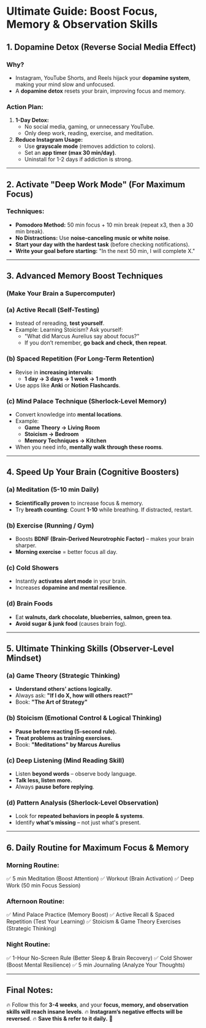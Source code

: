 # Ultimate Guide: Boost Focus, Memory & Observation Skills

## 1. Dopamine Detox (Reverse Social Media Effect)

### Why?

- Instagram, YouTube Shorts, and Reels hijack your **dopamine system**, making your mind slow and unfocused.
- A **dopamine detox** resets your brain, improving focus and memory.

### Action Plan:

1. **1-Day Detox:**
   - No social media, gaming, or unnecessary YouTube.
   - Only deep work, reading, exercise, and meditation.
2. **Reduce Instagram Usage:**
   - Use **grayscale mode** (removes addiction to colors).
   - Set an **app timer (max 30 min/day)**.
   - Uninstall for 1-2 days if addiction is strong.

---

## 2. Activate "Deep Work Mode" (For Maximum Focus)

### Techniques:

- **Pomodoro Method:** 50 min focus + 10 min break (repeat x3, then a 30 min break).
- **No Distractions:** Use **noise-canceling music or white noise**.
- **Start your day with the hardest task** (before checking notifications).
- **Write your goal before starting:** "In the next 50 min, I will complete X."

---

## 3. Advanced Memory Boost Techniques

### (Make Your Brain a Supercomputer)

### (a) Active Recall (Self-Testing)

- Instead of rereading, **test yourself**.
- Example: Learning Stoicism? Ask yourself:
  - "What did Marcus Aurelius say about focus?"
  - If you don’t remember, **go back and check, then repeat**.

### (b) Spaced Repetition (For Long-Term Retention)

- Revise in **increasing intervals**:
  - **1 day → 3 days → 1 week → 1 month**
- Use apps like **Anki** or **Notion Flashcards**.

### (c) Mind Palace Technique (Sherlock-Level Memory)

- Convert knowledge into **mental locations**.
- Example:
  - **Game Theory → Living Room**
  - **Stoicism → Bedroom**
  - **Memory Techniques → Kitchen**
- When you need info, **mentally walk through these rooms**.

---

## 4. Speed Up Your Brain (Cognitive Boosters)

### (a) Meditation (5-10 min Daily)

- **Scientifically proven** to increase focus & memory.
- Try **breath counting**: Count **1-10** while breathing. If distracted, restart.

### (b) Exercise (Running / Gym)

- Boosts **BDNF (Brain-Derived Neurotrophic Factor)** – makes your brain sharper.
- **Morning exercise** = better focus all day.

### (c) Cold Showers

- Instantly **activates alert mode** in your brain.
- Increases **dopamine and mental resilience**.

### (d) Brain Foods

- Eat **walnuts, dark chocolate, blueberries, salmon, green tea**.
- **Avoid sugar & junk food** (causes brain fog).

---

## 5. Ultimate Thinking Skills (Observer-Level Mindset)

### (a) Game Theory (Strategic Thinking)

- **Understand others' actions logically.**
- Always ask: **"If I do X, how will others react?"**
- Book: **"The Art of Strategy"**

### (b) Stoicism (Emotional Control & Logical Thinking)

- **Pause before reacting (5-second rule).**
- **Treat problems as training exercises.**
- Book: **"Meditations" by Marcus Aurelius**

### (c) Deep Listening (Mind Reading Skill)

- Listen **beyond words** – observe body language.
- **Talk less, listen more.**
- Always **pause before replying**.

### (d) Pattern Analysis (Sherlock-Level Observation)

- Look for **repeated behaviors in people & systems**.
- Identify **what's missing** – not just what's present.

---

## 6. Daily Routine for Maximum Focus & Memory

### **Morning Routine:**

✅ 5 min Meditation (Boost Attention)
✅ Workout (Brain Activation)
✅ Deep Work (50 min Focus Session)

### **Afternoon Routine:**

✅ Mind Palace Practice (Memory Boost)
✅ Active Recall & Spaced Repetition (Test Your Learning)
✅ Stoicism & Game Theory Exercises (Strategic Thinking)

### **Night Routine:**

✅ 1-Hour No-Screen Rule (Better Sleep & Brain Recovery)
✅ Cold Shower (Boost Mental Resilience)
✅ 5 min Journaling (Analyze Your Thoughts)

---

## **Final Notes:**

🔥 Follow this for **3-4 weeks**, and your **focus, memory, and observation skills will reach insane levels**.
🔥 **Instagram’s negative effects will be reversed**.
🔥 **Save this & refer to it daily.** 🚀

